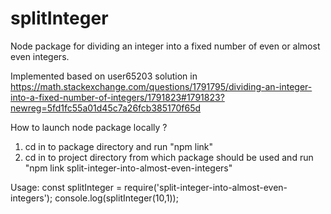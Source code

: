 # splitInteger
Node package for dividing an integer into a fixed number of even or almost even integers.

Implemented based on user65203 solution in 
https://math.stackexchange.com/questions/1791795/dividing-an-integer-into-a-fixed-number-of-integers/1791823#1791823?newreg=5fd1fc55a01d45c7a26fcb385170f65d

How to launch node package locally ?
1. cd in to package directory and run "npm link"
2. cd in to project directory from which package should be used and run "npm link split-integer-into-almost-even-integers"


Usage:
const splitInteger = require('split-integer-into-almost-even-integers');
console.log(splitInteger(10,1));


